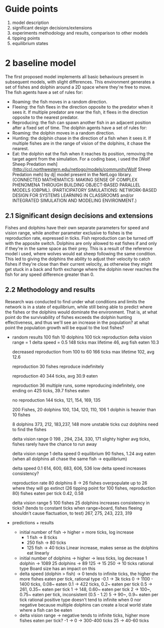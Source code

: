 # Guide points
1. model description
2. significant design decisions/extensions
3. experiments methodology and results, comparison to other models
5. tipping points
6. equilibrium states

# 2 baseline model
The first proposed model implements all basic behaviours present in subsequent models, with slight differences. This environment generates a set of fishes and dolphin around a 2D space where they're free to move.
The fish agents have a set of rules for:
- Roaming: the fish moves in a random direction.
- Fleeing: the fish flees in the direction opposite to the predator when it sees it. If multiple predator are near the fish, it flees in the direction opposite to the nearest predator.
- Reproducing: the fish can spawn another fish in an adjacent position after a fixed set of time.
The dolphin agents have a set of rules for:
- Roaming: the dolphin moves in a random direction.
- Hunting: the dolphin chase in the direction of a fish when it sees it. If multiple fishes are in the range of vision of the dolphins, it chase the nearest.
- Eat: the dolphin eat the fish when it reaches its position, removing the target agent from the simulation.
For a coding base, i used the [Wolf Sheep Predation meh](http://ccl.northwestern.edu/netlogo/models/community/Wolf Sheep Predation meh) by dj| model present in the NetLogo library. (CONNECTED MATHEMATICS: MAKING SENSE OF COMPLEX PHENOMENA THROUGH BUILDING OBJECT-BASED PARALLEL MODELS (OBPML).
(PARTICIPATORY SIMULATIONS: NETWORK-BASED DESIGN FOR SYSTEMS LEARNING IN CLASSROOMS and/or INTEGRATED SIMULATION AND MODELING ENVIRONMENT.)

## 2.1 Significant design decisions and extensions
Fishes and dolphins have their own separate parameters for speed and vision range, while another parameter exclusive to fishes is the reproduction rate, expressed in ticks. Fish reproduction can be turned off with the apposite switch.
Dolphins are only allowed to eat fishes if and only if they're in the same space as their prey. This is a result of the reference model i used, where wolves would eat sheep following the same condition.
This led to giving the dolphins the ability to adjust their velocity to catch fishes if they're close than their current velocity, as otherwise they might get stuck in a back and forth exchange where the dolphin never reaches the fish for any speed difference greater than 0.

## 2.2 Methodology and results
Research was conducted to find under what conditions and limits the network is in a state of equilibrium, while still being able to predict where the fishes or the dolphins would dominate the environment.
That is, at what point do the survivability of fishes exceeds the dolphin hunting effectiveness, and thus we'll see an increase in the population? at what point the population growth will be equal to the lost fishes?

- random results
	100 fish
	10 dolphins
	100 tick reproduction
	delta vision range = 1
	delta speed = 0.5
	148 ticks
	max lifetime 46, avg fish eaten 10.3
	
	decreased reproduction from 100 to 60
	166 ticks
	max lifetime 102, avg 12.6
	
	reproduction 30
	fishes reproduce indefinitely
	
	reproduction 40
	344 ticks, avg 30.9 eaten
	
	reproduction 36
	multiple runs, some reproducing indefinitely, one ending on 425 ticks, 39.7 fishes eaten
	
	no reproduction
	144 ticks, 121, 154, 169, 135
	
	200 Fishes, 20 dolphins
	100, 134, 120, 110, 106
	1 dolphin is heavier than 10 fishes
	
	8 dolphins
	373, 212, 183,237,  148
	more unstable ticks cuz dolphins need to find the fishes
	
	delta vision range 0
	198 , 294, 234, 330, 171
	slighty higher avg ticks, fishes rarely have the chance to run away
	
	delta vision range 1
	delta speed 0
	equilibrium 90 fishes, 1.24 avg eaten (when all dolphins all chase the same fish -> equilibrium)
	
	delta speed 0.1
	614, 600, 683, 606, 536
	low delta speed increases consistency? 

	reproduction rate 80
	dolphins 8 -> 26
	fishes overpopulate up to 26 where they will go extinct (26 tipping point for 100 fishes, reproduction 80)
	fishes eaten per tick 0.42, 0.58
	
	delta vision range 5
	100 fishes
	25 dolphins
	increases consistency in ticks? (tends to constant ticks when range=board, fishes fleeing shouldn't cause flactuation, to test)
	267, 275, 243, 223, 319

- predictions + results
	- initial number of fish -> higher = more ticks, log increase
		- 1 fish -> 8 ticks
		- 250 fish -> 80 ticks
		- 125 fish -> 40 ticks
		Linear increase, makes sense as the dolphins eat linearly
	- initial number of dolphins -> higher -> less ticks, log decrease
		1 dolphin -> 1089
		25 dolphins -> 89
		125 -> 15
		250 -> 10 ticks
		rational type
		Board size has an impact on this
	- delta speed (dolphin > fish) -> 0 tends to infinite ticks, the higher the more fishes eaten per tick, rational type
		-0.1 -> 3k ticks
		0 -> 1100 - 1400 ticks, 0.08~ eaten
		0.1 -> 422 ticks, 0.2~ eaten per tick
		0.5 -> 261, 0.35~ eaten per tick
		1 -> 148, 0.60~ eaten per tick
		2 -> 100~, 0.75~ eaten per tick, inconsistent (0.5 - 1.2)
		5 -> 90~, 0.9~ eaten per tick
		rational positive type
		doesn't tend to infinite when 0 nor negative because multiple dolphins can create a local world state where a fish can be eaten
	- delta vision range -> negative tends to infinite ticks, higher more fishes eaten per tick?
		-1 -> 
		0 -> 300-400 ticks
		25 -> 40-60 ticks